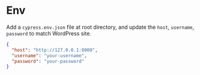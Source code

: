 # Env

Add a `cypress.env.json` file at root directory, and update the `host`, `username`, `password` to match WordPress site.

```json
{
  "host": "http://127.0.0.1:8000",
  "username": "your-username",
  "password": "your-password"
}
```

